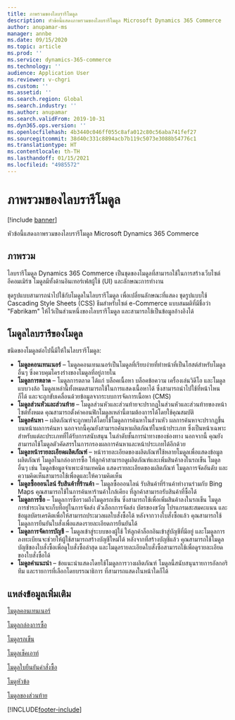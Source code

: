 ```yaml
---
title: ภาพรวมของไลบรารีโมดูล
description: หัวข้อนี้แสดงภาพรวมของไลบรารีโมดูล Microsoft Dynamics 365 Commerce
author: anupamar-ms
manager: annbe
ms.date: 09/15/2020
ms.topic: article
ms.prod: ''
ms.service: dynamics-365-commerce
ms.technology: ''
audience: Application User
ms.reviewer: v-chgri
ms.custom: ''
ms.assetid: ''
ms.search.region: Global
ms.search.industry: ''
ms.author: anupamar
ms.search.validFrom: 2019-10-31
ms.dyn365.ops.version: ''
ms.openlocfilehash: 4b3440c046ff055c8afa012c80c56aba741fef27
ms.sourcegitcommit: 38d40c331c8894acb7b119c5073e3088b54776c1
ms.translationtype: HT
ms.contentlocale: th-TH
ms.lasthandoff: 01/15/2021
ms.locfileid: "4985572"
---
```

# <a name="module-library-overview"></a>ภาพรวมของไลบรารีโมดูล

[!include [banner](includes/banner.md)]

หัวข้อนี้แสดงภาพรวมของไลบรารีโมดูล Microsoft Dynamics 365 Commerce

## <a name="overview"></a>ภาพรวม

ไลบรารีโมดูล Dynamics 365 Commerce เป็นชุดของโมดูลที่สามารถใช้ในการสร้างเว็บไซต์อีคอมเมิร์ซ โมดูลมีทั้งด้านอินเทอร์เฟสผู้ใช้ (UI) และลักษณะการทำงาน

ชุดรูปแบบสามารถนำไปใช้กับโมดูลในไลบรารีโมดูล เพื่อเปลี่ยนลักษณะที่แสดง ชุดรูปแบบใช้ Cascading Style Sheets (CSS) ธีมสำหรับไซต์ e-Commerce แบบสมมติที่มีชื่อว่า "Fabrikam" ให้ไว้เป็นส่วนหนึ่งของไลบรารีโมดูล และสามารถใช้เป็นข้อมูลอ้างอิงได้

## <a name="module-library-modules"></a>โมดูลไลบรารีของโมดูล

ชนิดของโมดูลต่อไปนี้มีให้ในไลบรารีโมดูล:

- **โมดูลคอนเทนเนอร์** – โมดูลคอนเทนเนอร์เป็นโมดูลที่เรียบง่ายที่ทำหน้าที่เป็นโฮสต์สำหรับโมดูลอื่นๆ ซึ่งควบคุมโครงร่างของโมดูลที่อยู่ภายใน
- **โมดูลการตลาด** – โมดูลการตลาด ได้แก่ บล็อคเนื้อหา บล็อคข้อความ เครื่องเล่นวิดีโอ และโมดูลแบบวงล้อ โมดูลเหล่านี้ทั้งหมดสามารถใช้ในการแสดงเนื้อหาได้ ซึ่งสามารถนำไปใช้ที่หน้าไหนก็ได้ และจะถูกขับเคลื่อนด้วยข้อมูลจากระบบการจัดการเนื้อหา (CMS)
- **โมดูลส่วนหัวและส่วนท้าย** – โมดูลส่วนหัวและส่วนท้ายจะปรากฏในส่วนหัวและส่วนท้ายของหน้าไซต์ทั้งหมด คุณสามารถตั้งค่าคอนฟิกโมดูลเหล่านี้ตามต้องการได้โดยใช้คุณสมบัติ
- **โมดูลค้นหา** – ผลิตภัณฑ์จะถูกพบได้โดยใช้โมดูลการค้นหาในส่วนหัว ผลการค้นหาจะปรากฏขึ้นบนหน้าผลการค้นหา นอกจากนี้คุณยังสามารถค้นหาผลิตภัณฑ์ในหน้าประเภท ซึ่งเป็นหน้าเฉพาะสำหรับแต่ละประเภทที่ได้รับการสนับสนุน ในลำดับชั้นการนำทางของช่องทาง นอกจากนี้ คุณยังสามารถใช้โมดูลตัวคัดสรรในการกรองผลการค้นหาและหน้าประเภทได้อีกด้วย
- **โมดูลหน้ารายละเอียดผลิตภัณฑ์** – หน้ารายละเอียดของผลิตภัณฑ์ใช้หลายโมดูลเพื่อแสดงข้อมูลผลิตภัณฑ์ โมดูลในกล่องการซื้อ ให้ลูกค้าสามารถดูผลิตภัณฑ์และเพิ่มสินค้าลงในรถเข็น โมดูลอื่นๆ เช่น โมดูลข้อมูลจำเพาะด้านเทคนิค แสดงรายละเอียดของผลิตภัณฑ์ โมดูลการจัดอันดับ และความคิดเห็นสามารถใช้เพื่อดูและให้ความคิดเห็น
- **โมดูลซื้อออนไลน์ รับสินค้าที่ร้านค้า** – โมดูลซื้อออนไลน์ รับสินค้าที่ร้านค้าทำงานร่วมกับ Bing Maps คุณสามารถใช้ในการค้นหาร้านค้าใกล้เคียง ที่ลูกค้าสามารถรับสินค้าที่ซื้อได้
- **โมดูลการซื้อ** – โมดูลการซื้อรวมถึงโมดูลรถเข็น ซึ่งสามารถใช้เพื่อเพิ่มสินค้าลงในรถเข็น โมดูลการชำระเงินจะเก็บที่อยู่ในการจัดส่ง ตัวเลือกการจัดส่ง บัตรของขวัญ โปรแกรมสะสมคะแนน และข้อมูลบัตรเครดิตเพื่อให้สามารถประมวลผลใบสั่งซื้อได้ หลังจากวางใบสั่งซื้อแล้ว คุณสามารถใช้โมดูลการยืนยันใบสั่งเพื่อแสดงรายละเอียดการยืนยันได้
- **โมดูลการจัดการบัญชี** – โมดูลเข้าสู่ระบบของผู้ใช้ ให้ลูกค้าล็อกอินเข้าสู่บัญชีที่มีอยู่ และโมดูลการลงทะเบียนจะช่วยให้ผู้ใช้สามารถสร้างบัญชีใหม่ได้ หลังจากที่สร้างบัญชีแล้ว คุณสามารถใช้โมดูลบัญชีของใบสั่งซื้อเพื่อดูใบสั่งซื้อล่าสุด และโมดูลรายละเอียดใบสั่งซื้อสามารถใช้เพื่อดูรายละเอียดของใบสั่งซื้อได้
- **โมดูลคำแนะนำ** – ข้อแนะนำแสดงโดยใช้โมดูลการวางผลิตภัณฑ์ โมดูลนี้สนับสนุนรายการอัลกอริทึม และรายการที่เลือกโดยบรรณาธิการ ที่สามารถแสดงในหน้าใดก็ได้

## <a name="additional-resources"></a>แหล่งข้อมูลเพิ่มเติม

[โมดูลคอนเทนเนอร์](add-container-module.md)

[โมดูลกล่องการซื้อ](add-buy-box.md)

[โมดูลรถเข็น](add-cart-module.md)

[โมดูลเช็คเอาท์](add-checkout-module.md)

[โมดูลใบยืนยันคำสั่งซื้อ](order-confirmation-module.md)

[โมดูหัวข้อ](author-header-module.md)

[โมดูลของส่วนท้าย](author-footer-module.md)


[!INCLUDE[footer-include](../includes/footer-banner.md)]